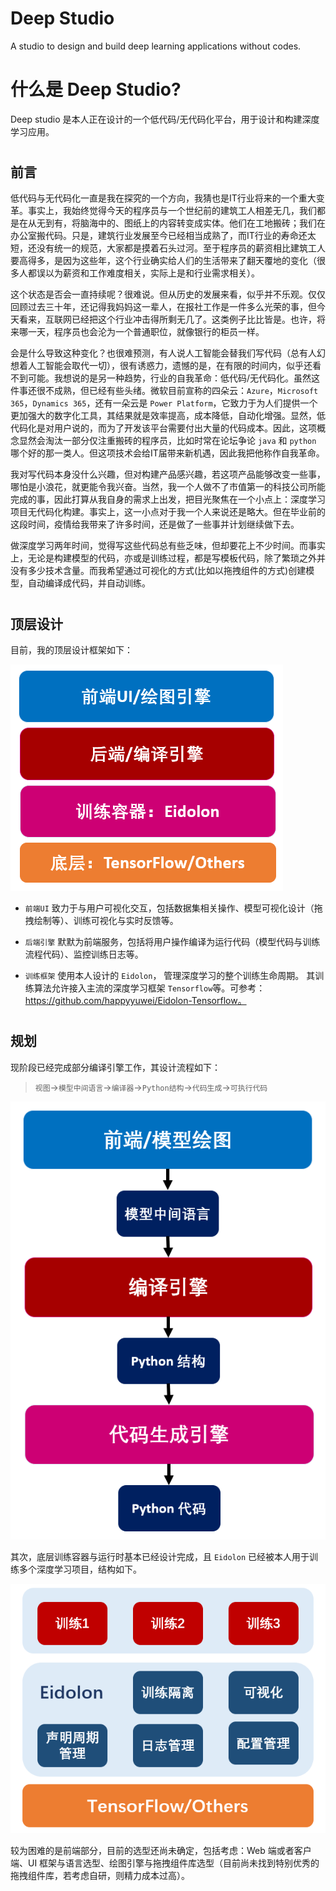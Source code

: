# Deep Studio
 A studio to design and build deep learning applications without codes.


# 什么是 Deep Studio?
Deep studio 是本人正在设计的一个低代码/无代码化平台，用于设计和构建深度学习应用。
#
## 前言
低代码与无代码化一直是我在探究的一个方向，我猜也是IT行业将来的一个重大变革。事实上，我始终觉得今天的程序员与一个世纪前的建筑工人相差无几，我们都是在从无到有，将脑海中的、图纸上的内容转变成实体。他们在工地搬砖；我们在办公室搬代码。只是，建筑行业发展至今已经相当成熟了，而IT行业的寿命还太短，还没有统一的规范，大家都是摸着石头过河。至于程序员的薪资相比建筑工人要高得多，是因为这些年，这个行业确实给人们的生活带来了翻天覆地的变化（很多人都误以为薪资和工作难度相关，实际上是和行业需求相关）。

这个状态是否会一直持续呢？很难说。但从历史的发展来看，似乎并不乐观。仅仅回顾过去三十年，还记得我妈妈这一辈人，在报社工作是一件多么光荣的事，但今天看来，互联网已经把这个行业冲击得所剩无几了。这类例子比比皆是。也许，将来哪一天，程序员也会沦为一个普通职位，就像银行的柜员一样。

会是什么导致这种变化？也很难预测，有人说人工智能会替我们写代码（总有人幻想着人工智能会取代一切），很有诱惑力，遗憾的是，在有限的时间内，似乎还看不到可能。我想说的是另一种趋势，行业的自我革命：低代码/无代码化。虽然这件事还很不成熟，但已经有些头绪。微软目前宣称的四朵云：`Azure`，`Microsoft 365`，`Dynamics 365`，还有一朵云是 `Power Platform`，它致力于为人们提供一个更加强大的数字化工具，其结果就是效率提高，成本降低，自动化增强。显然，低代码化是对用户说的，而为了开发该平台需要付出大量的代码成本。因此，这项概念显然会淘汰一部分仅注重搬砖的程序员，比如时常在论坛争论 `java` 和 `python` 哪个好的那一类人。但这项技术会给IT届带来新机遇，因此我把他称作自我革命。

我对写代码本身没什么兴趣，但对构建产品感兴趣，若这项产品能够改变一些事，哪怕是小浪花，就更能令我兴奋。当然，我一个人做不了市值第一的科技公司所能完成的事，因此打算从我自身的需求上出发，把目光聚焦在一个小点上：深度学习项目无代码化构建。事实上，这一小点对于我一个人来说还是略大。但在毕业前的这段时间，疫情给我带来了许多时间，还是做了一些事并计划继续做下去。

做深度学习两年时间，觉得写这些代码总有些乏味，但却要花上不少时间。而事实上，无论是构建模型的代码，亦或是训练过程，都是写模板代码，除了繁琐之外并没有多少技术含量。而我希望通过可视化的方式(比如以拖拽组件的方式)创建模型，自动编译成代码，并自动训练。
#
## 顶层设计

目前，我的顶层设计框架如下：

<img src="./document/top.png">

* `前端UI` 致力于与用户可视化交互，包括数据集相关操作、模型可视化设计（拖拽绘制等）、训练可视化与实时反馈等。

* `后端引擎` 默默为前端服务，包括将用户操作编译为运行代码（模型代码与训练流程代码）、监控训练日志等。

* `训练框架` 使用本人设计的 `Eidolon`， 管理深度学习的整个训练生命周期。 其训练算法允许接入主流的深度学习框架 `Tensorflow`等。可参考：https://github.com/happyyuwei/Eidolon-Tensorflow。

#
## 规划
现阶段已经完成部分编译引擎工作，其设计流程如下：
> `视图`->`模型中间语言`->`编译器`->`Python结构`->`代码生成`->`可执行代码`

<img src="./document/compiler.png">

其次，底层训练容器与运行时基本已经设计完成，且 `Eidolon` 已经被本人用于训练多个深度学习项目，结构如下。

<img src="./document/eidolon.png">

较为困难的是前端部分，目前的选型还尚未确定，包括考虑：Web 端或者客户端、UI 框架与语言选型、绘图引擎与拖拽组件库选型（目前尚未找到特别优秀的拖拽组件库，若考虑自研，则精力成本过高）。



